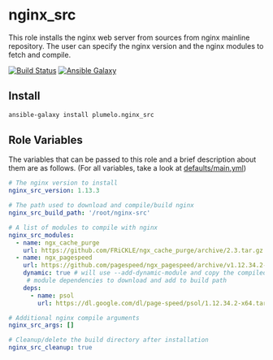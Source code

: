 nginx_src
=====

This role installs the nginx web server from sources from nginx mainline repository. The user can specify
the nginx version and the nginx modules to fetch and compile.

[![Build Status](https://travis-ci.org/plumelo/ansible-role-nginx_src.svg?branch=master)](https://travis-ci.org/plumelo/ansible-role-nginx_src)
[![Ansible Galaxy](https://img.shields.io/badge/style-plumelo.nginx-blue.svg?style=flat&label=role&test=plumelo.nginx)](https://galaxy.ansible.com/plumelo/nginx/)

Install
-------

```sh
ansible-galaxy install plumelo.nginx_src
```

Role Variables
--------------

The variables that can be passed to this role and a brief description about
them are as follows. (For all variables, take a look at [defaults/main.yml](defaults/main.yml))

```yaml
# The nginx version to install
nginx_src_version: 1.13.3

# The path used to download and compile/build nginx 
nginx_src_build_path: '/root/nginx-src'

# A list of modules to compile with nginx
nginx_src_modules:
  - name: ngx_cache_purge
    url: https://github.com/FRiCKLE/ngx_cache_purge/archive/2.3.tar.gz
  - name: ngx_pagespeed
    url: https://github.com/pagespeed/ngx_pagespeed/archive/v1.12.34.2-stable.tar.gz
    dynamic: true # will use --add-dynamic-module and copy the compiled module to nginx installation folder
     # module dependencies to download and add to build path
    deps:
      - name: psol
        url: https://dl.google.com/dl/page-speed/psol/1.12.34.2-x64.tar.gz

# Additional nginx compile arguments
nginx_src_args: []

# Cleanup/delete the build directory after installation
nginx_src_cleanup: true
```
